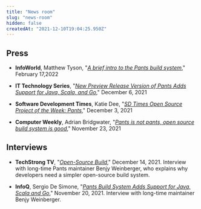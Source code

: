 ```yaml
---
title: "News room"
slug: "news-room"
hidden: false
createdAt: "2021-12-10T19:04:25.950Z"
---
```


## Press

- **InfoWorld**, Matthew Tyson, "_[A brief intro to the Pants build system](https://www.infoworld.com/article/3650508/a-brief-intro-to-the-pants-build-system.html)_," February 17,2022

- **IT Technology Series**, "_[New Preview Release Version of Pants Adds Support for Java, Scala, and Go](https://itechnologyseries.com/security/toolchain-releases-significant-update-to-the-pants-open-source-build-system/)_," December 6, 2021

- **Software Development Times**, Katie Dee, "_[SD Times Open Source Project of the Week: Pants](https://sdtimes.com/softwaredev/sd-times-open-source-project-of-the-week-pants/)_," December 3, 2021

- **Computer Weekly**, Adrian Bridgwater, "_[Pants is not pants, open source build system is good](https://www.computerweekly.com/blog/Open-Source-Insider/Pants-is-not-pants-open-source-build-system-is-good)_," November 23, 2021

## Interviews

- **TechStrong TV**, "_[Open-Source Build](https://digitalanarchist.com/videos/featured-guests/open-source-build-toolchain-labs)_," December 14, 2021. Interview with long-time Pants maintainer Benjy Weinberger, who explains why developers need a simpler open-source build system.

- **InfoQ**, Sergio De Simone, "_[Pants Build System Adds Support for Java, Scala and Go](https://www.infoq.com/news/2021/11/pants-build-system-2/)_," November 20, 2021. Interview with long-time maintainer Benjy Weinberger.

